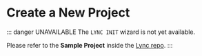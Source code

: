 # Create a New Project
::: danger UNAVAILABLE
The `LYNC INIT` wizard is not yet available.

Please refer to the **Sample Project** inside the [Lync repo](https://github.com/Iron-Stag-Games/Lync).
:::
